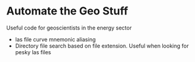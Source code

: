 # Automate the Geo Stuff
 Useful code for geoscientists in the energy sector
 * las file curve mnemonic aliasing
 * Directory file search based on file extension.  Useful when looking for pesky las files
